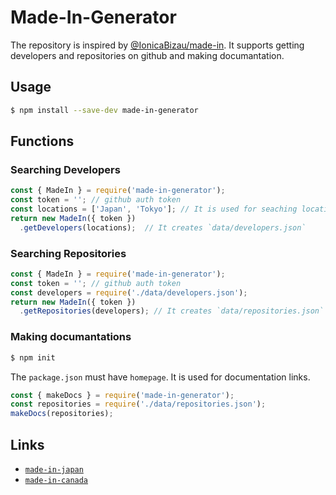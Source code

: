 # Made-In-Generator

The repository is inspired by [@IonicaBizau/made-in](https://github.com/IonicaBizau/made-in).
It supports getting developers and repositories on github and making documantation.

## Usage

```sh
$ npm install --save-dev made-in-generator
```

## Functions

### Searching Developers

```js
const { MadeIn } = require('made-in-generator');
const token = ''; // github auth token
const locations = ['Japan', 'Tokyo']; // It is used for seaching location, you should use a country and cities
return new MadeIn({ token })
  .getDevelopers(locations);  // It creates `data/developers.json`
```

### Searching Repositories

```js
const { MadeIn } = require('made-in-generator');
const token = ''; // github auth token
const developers = require('./data/developers.json');
return new MadeIn({ token })
  .getRepositories(developers); // It creates `data/repositories.json`
```

### Making documantations

```sh
$ npm init
```

The `package.json` must have `homepage`. It is used for documentation links.

```js
const { makeDocs } = require('made-in-generator');
const repositories = require('./data/repositories.json');
makeDocs(repositories);
```

## Links

- [`made-in-japan`](https://github.com/suguru03/made-in-japan)
- [`made-in-canada`](https://github.com/suguru03/made-in-canada)

